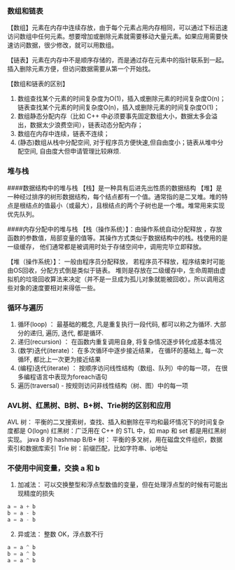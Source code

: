 ### 数组和链表
【数组】元素在内存中连续存放，由于每个元素占用内存相同，可以通过下标迅速访问数组中任何元素。想要增加或删除元素就需要移动大量元素。如果应用需要快速访问数据，很少修改，就可以用数组。

【链表】元素在内存中不是顺序存储的，而是通过存在元素中的指针联系到一起。插入删除元素方便，但访问数据需要从第一个开始找。

【数组和链表的区别】
1. 数组查找某个元素的时间复杂度为O(1)，插入或删除元素的时间复杂度O(n)；链表查找某个元素的时间复杂度O(n)，插入或删除元素的时间复杂度O(1)；
2. 数组静态分配内存（比如 C++ 中必须要事先固定数组大小，数据太多会溢出，数据太少浪费空间），链表动态分配内存；
3. 数组在内存中连续，链表不连续；
4. (静态)数组从栈中分配空间, 对于程序员方便快速,但自由度小；链表从堆中分配空间, 自由度大但申请管理比较麻烦.

### 堆与栈
####数据结构中的堆与栈
【栈】是一种具有后进先出性质的数据结构
【堆】是一种经过排序的树形数据结构，每个结点都有一个值。通常指的是二叉堆。堆的特点是根结点的值最小（或最大），且根结点的两个子树也是一个堆。堆常用来实现优先队列。

####内存分配中的堆与栈
【栈（操作系统）】：由操作系统自动分配释放 ，存放函数的参数值，局部变量的值等。其操作方式类似于数据结构中的栈。栈使用的是一级缓存， 他们通常都是被调用时处于存储空间中，调用完毕立即释放。

【堆（操作系统）】： 一般由程序员分配释放， 若程序员不释放，程序结束时可能由OS回收，分配方式倒是类似于链表。
堆则是存放在二级缓存中，生命周期由虚拟机的垃圾回收算法来决定（并不是一旦成为孤儿对象就能被回收）。所以调用这些对象的速度要相对来得低一些。

### 循环与遍历
1. 循环(loop) ： 最基础的概念,   凡是重复执行一段代码, 都可以称之为循环. 大部分的递归, 遍历, 迭代, 都是循环.
2. 递归(recursion) ： 在函数内重复调用自身, 将复杂情况逐步转化成基本情况
3. (数学)迭代(iterate)： 在多次循环中逐步接近结果， 在循环的基础上, 每一次循环, 都比上一次更为接近结果
4. (编程)迭代(iterate) ： 按顺序访问线性结构（数组、队列）中的每一项， 在很多编程语言中表现为foreach语句
5. 遍历(traversal) - 按规则访问非线性结构（树、图）中的每一项

### AVL树、红黑树、B树、B+树、Trie树的区别和应用
AVL 树： 平衡的二叉搜索树，查找、插入和删除在平均和最坏情况下的时间复杂度都是 O(logn)
红黑树：广泛用在 C++ 的 STL 中，如 map 和 set 都是用红黑树实现。 java 8 的 hashmap
B/B+ 树： 平衡的多叉树，用在磁盘文件组织，数据索引和数据库索引
Trie 树：前缀匹配，比如字符串、ip地址

### 不使用中间变量，交换 a 和 b
1. 加减法： 可以交换整型和浮点型数值的变量，但在处理浮点型的时候有可能出现精度的损失
```python
a = a + b
b = a - b
a = a - b
```
2. 异或法： 整数 OK，浮点数不行
```python
a = a ^ b
b = a ^ b
a = a ^ b
```